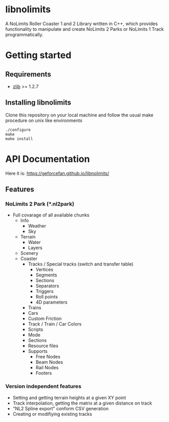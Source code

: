 # libnolimits
A NoLimits Roller Coaster 1 and 2 Library written in C++, which provides functionality to manipulate and create NoLimits 2 Parks or NoLimits 1 Track programmatically.

# Getting started
## Requirements
* [zlib](http://zlib.net/) >= 1.2.7

## Installing libnolimits
Clone this repository on your local machine and follow the usual make procedure on unix like environments

```
./configure
make
make install
```

# API Documentation

Here it is: https://geforcefan.github.io/libnolimits/

## Features
### NoLimits 2 Park (*.nl2park)

* Full covarage of all available chunks
  * Info
    * Weather
    * Sky
  * Terrain
    * Water
    * Layers
  * Scenery
  * Coaster
    * Tracks / Special tracks (switch and transfer table)
      * Vertices
      * Segments
      * Sections
      * Separators
      * Triggers
      * Roll points
      * 4D parameters
    * Trains
    * Cars
    * Custom Friction
    * Track / Train / Car Colors
    * Scripts
    * Mode
    * Sections
    * Resource files
    * Supports
      * Free Nodes
      * Beam Nodes
      * Rail Nodes
      * Footers
     
### Version independent features
 
* Setting and getting terrain heights at a given XY point
* Track interpolation, getting the matrix at a given distance on track
* "NL2 Spline export" conform CSV generation
* Creating or modifiying existing tracks
